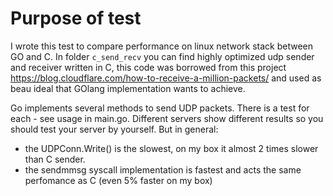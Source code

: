 # Purpose of test

I wrote this test to compare performance on linux network stack between GO and C. 
In folder `c_send_recv` you can find highly optimized udp sender and receiver written in C, this code was borrowed from this project https://blog.cloudflare.com/how-to-receive-a-million-packets/ and used as beau ideal that GOlang implementation wants to achieve.

Go implements several methods to send UDP packets. There is a test for each - see usage in main.go.
Different servers show different results so you should test your server by yourself.
But in general: 
 * the UDPConn.Write() is the slowest, on my box it almost 2 times slower than C sender.
 * the sendmmsg syscall implementation is fastest and acts the same perfomance as C (even 5% faster on my box)
